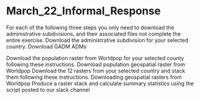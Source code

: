 # March_22_Informal_Response


For each of the following three steps you only need to download the administrative subdivisions, and their associated files not complete the entire exercise.
Download the administrative subdivision for your selected country. Download GADM ADMs


Download the population raster from Worldpop for your selected county following these instructions. 
Download population geospatial raster from Worldpop
Download the 12 rasters from your selected country and stack them following these instructions. 
Downloading geospatial rasters from Worldpop
Produce a raster stack and calculate summary statistics using the script posted to our slack channel
